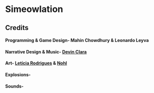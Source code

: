 # Simeowlation

## Credits

#### Programming & Game Design- Mahin Chowdhury & Leonardo Leyva

#### Narrative Design & Music- [Devin Clara](https://devinclara.itch.io/)

#### Art- [Letícia Rodrigues](https://be.net/celestial_brushes/) & [Nohl](koalafiedart@gmail.com)

#### Explosions-

#### Sounds- 

